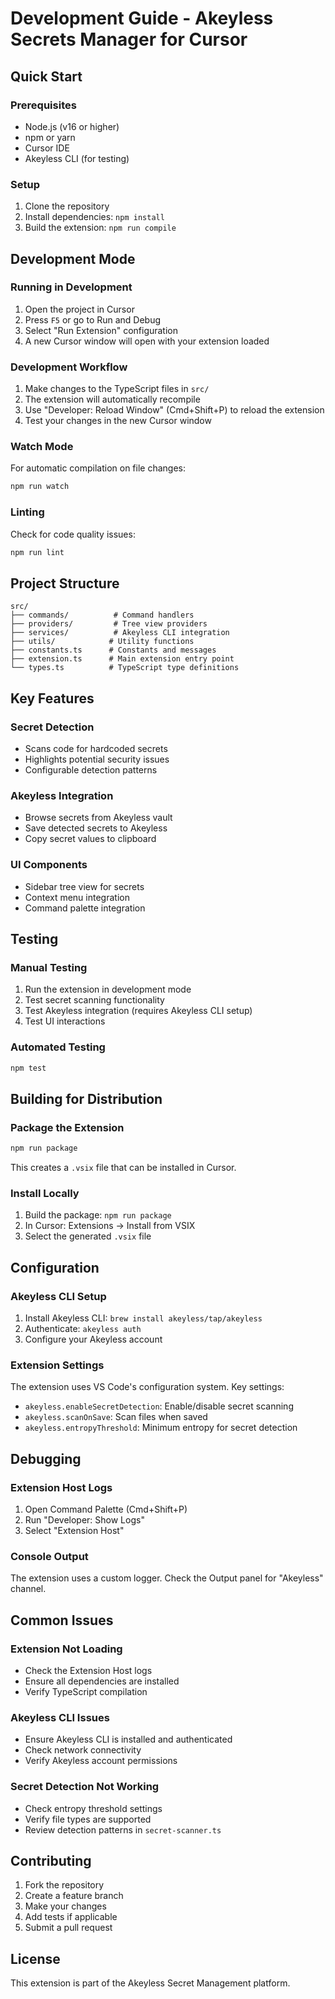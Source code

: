 # Development Guide - Akeyless Secrets Manager for Cursor

## Quick Start

### Prerequisites
- Node.js (v16 or higher)
- npm or yarn
- Cursor IDE
- Akeyless CLI (for testing)

### Setup
1. Clone the repository
2. Install dependencies: `npm install`
3. Build the extension: `npm run compile`

## Development Mode

### Running in Development
1. Open the project in Cursor
2. Press `F5` or go to Run and Debug
3. Select "Run Extension" configuration
4. A new Cursor window will open with your extension loaded

### Development Workflow
1. Make changes to the TypeScript files in `src/`
2. The extension will automatically recompile
3. Use "Developer: Reload Window" (Cmd+Shift+P) to reload the extension
4. Test your changes in the new Cursor window

### Watch Mode
For automatic compilation on file changes:
```bash
npm run watch
```

### Linting
Check for code quality issues:
```bash
npm run lint
```

## Project Structure

```
src/
├── commands/          # Command handlers
├── providers/         # Tree view providers
├── services/          # Akeyless CLI integration
├── utils/            # Utility functions
├── constants.ts      # Constants and messages
├── extension.ts      # Main extension entry point
└── types.ts          # TypeScript type definitions
```

## Key Features

### Secret Detection
- Scans code for hardcoded secrets
- Highlights potential security issues
- Configurable detection patterns

### Akeyless Integration
- Browse secrets from Akeyless vault
- Save detected secrets to Akeyless
- Copy secret values to clipboard

### UI Components
- Sidebar tree view for secrets
- Context menu integration
- Command palette integration

## Testing

### Manual Testing
1. Run the extension in development mode
2. Test secret scanning functionality
3. Test Akeyless integration (requires Akeyless CLI setup)
4. Test UI interactions

### Automated Testing
```bash
npm test
```

## Building for Distribution

### Package the Extension
```bash
npm run package
```

This creates a `.vsix` file that can be installed in Cursor.

### Install Locally
1. Build the package: `npm run package`
2. In Cursor: Extensions → Install from VSIX
3. Select the generated `.vsix` file

## Configuration

### Akeyless CLI Setup
1. Install Akeyless CLI: `brew install akeyless/tap/akeyless`
2. Authenticate: `akeyless auth`
3. Configure your Akeyless account

### Extension Settings
The extension uses VS Code's configuration system. Key settings:
- `akeyless.enableSecretDetection`: Enable/disable secret scanning
- `akeyless.scanOnSave`: Scan files when saved
- `akeyless.entropyThreshold`: Minimum entropy for secret detection

## Debugging

### Extension Host Logs
1. Open Command Palette (Cmd+Shift+P)
2. Run "Developer: Show Logs"
3. Select "Extension Host"

### Console Output
The extension uses a custom logger. Check the Output panel for "Akeyless" channel.

## Common Issues

### Extension Not Loading
- Check the Extension Host logs
- Ensure all dependencies are installed
- Verify TypeScript compilation

### Akeyless CLI Issues
- Ensure Akeyless CLI is installed and authenticated
- Check network connectivity
- Verify Akeyless account permissions

### Secret Detection Not Working
- Check entropy threshold settings
- Verify file types are supported
- Review detection patterns in `secret-scanner.ts`

## Contributing

1. Fork the repository
2. Create a feature branch
3. Make your changes
4. Add tests if applicable
5. Submit a pull request

## License

This extension is part of the Akeyless Secret Management platform. 